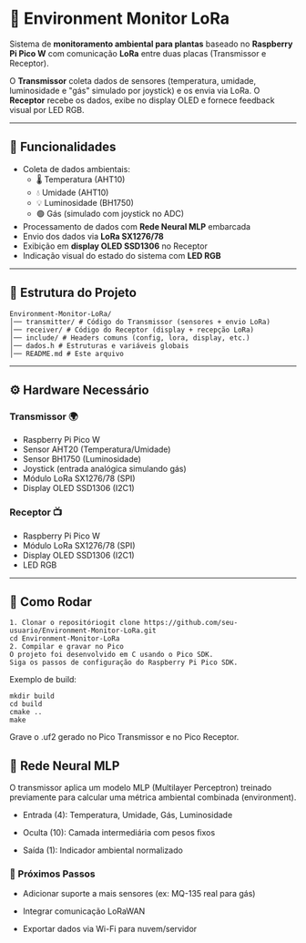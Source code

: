 # 🌱 Environment Monitor LoRa

Sistema de **monitoramento ambiental para plantas** baseado no **Raspberry Pi Pico W** com comunicação **LoRa** entre duas placas (Transmissor e Receptor).

O **Transmissor** coleta dados de sensores (temperatura, umidade, luminosidade e "gás" simulado por joystick) e os envia via LoRa.
O **Receptor** recebe os dados, exibe no display OLED e fornece feedback visual por LED RGB.

---

## 📡 Funcionalidades

- Coleta de dados ambientais:
  - 🌡️ Temperatura (AHT10)
  - 💧 Umidade (AHT10)
  - 💡 Luminosidade (BH1750)
  - 🟢 Gás (simulado com joystick no ADC)
- Processamento de dados com **Rede Neural MLP** embarcada
- Envio dos dados via **LoRa SX1276/78**
- Exibição em **display OLED SSD1306** no Receptor
- Indicação visual do estado do sistema com **LED RGB**

---

## 📂 Estrutura do Projeto

```
Environment-Monitor-LoRa/
│── transmitter/ # Código do Transmissor (sensores + envio LoRa)
│── receiver/ # Código do Receptor (display + recepção LoRa)
│── include/ # Headers comuns (config, lora, display, etc.)
│── dados.h # Estruturas e variáveis globais
│── README.md # Este arquivo
```

---

## ⚙️ Hardware Necessário

### Transmissor 🌍

- Raspberry Pi Pico W
- Sensor AHT20 (Temperatura/Umidade)
- Sensor BH1750 (Luminosidade)
- Joystick (entrada analógica simulando gás)
- Módulo LoRa SX1276/78 (SPI)
- Display OLED SSD1306 (I2C1)

### Receptor 📺

- Raspberry Pi Pico W
- Módulo LoRa SX1276/78 (SPI)
- Display OLED SSD1306 (I2C1)
- LED RGB

---

## 🚀 Como Rodar

```
1. Clonar o repositóriogit clone https://github.com/seu-usuario/Environment-Monitor-LoRa.git
cd Environment-Monitor-LoRa
2. Compilar e gravar no Pico
O projeto foi desenvolvido em C usando o Pico SDK.
Siga os passos de configuração do Raspberry Pi Pico SDK.
```

Exemplo de build:

```
mkdir build
cd build
cmake ..
make
```

Grave o .uf2 gerado no Pico Transmissor e no Pico Receptor.

## 🧠 Rede Neural MLP


O transmissor aplica um modelo MLP (Multilayer Perceptron) treinado previamente para calcular uma métrica ambiental combinada (environment).


* Entrada (4): Temperatura, Umidade, Gás, Luminosidade
* Oculta (10): Camada intermediária com pesos fixos

* Saída (1): Indicador ambiental normalizado

### 📌 Próximos Passos

* Adicionar suporte a mais sensores (ex: MQ-135 real para gás)
*  Integrar comunicação LoRaWAN

*  Exportar dados via Wi-Fi para nuvem/servidor
